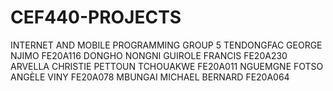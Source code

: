 # CEF440-PROJECTS
INTERNET AND MOBILE PROGRAMMING GROUP 5
TENDONGFAC GEORGE NJIMO FE20A116
DONGHO NONGNI GUIROLE FRANCIS FE20A230
ARVELLA CHRISTIE PETTOUN TCHOUAKWE FE20A011
NGUEMGNE FOTSO ANGÈLE VINY FE20A078
MBUNGAI MICHAEL BERNARD FE20A064
